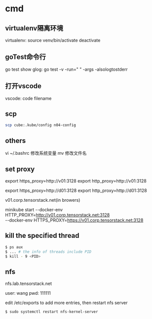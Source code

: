 # cmd

## virtualenv隔离环境

virtualenv:
   source venv/bin/activate
   deactivate

## goTest命令行

go test show glog:
   go test -v -run=" " -args -alsologtostderr

## 打开vscode

vscode:  code filename

## scp

```bash
scp cube:.kube/config n04-config
```

## others

vi ~/.bashrc 修改系统变量
mv <old-name> <new-name> 修改文件名

## set proxy

export https_proxy=http://v01:3128
export http_proxy=http://v01:3128

export https_proxy=http://d01:3128
export http_proxy=http://d01:3128

v01.corp.tensorstack.net(in browers)

minikube start --docker-env HTTP_PROXY=http://v01.corp.tensorstack.net:3128 \
                 --docker-env HTTPS_PROXY=https://v01.corp.tensorstack.net:3128

## kill the specified thread

```bash
$ ps aux
$ ... # the info of threads include PID
$ kill - 9 <PID>
```

## nfs

nfs.lab.tensorstack.net

user: wang
pwd: 111111

edit /etc/exports to add more entries, then restart nfs server

```console
$ sudo systemctl restart nfs-kernel-server
```